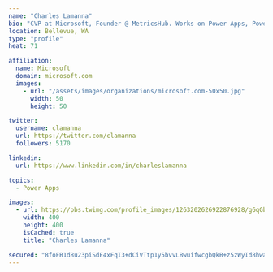 ```yaml
---
name: "Charles Lamanna"
bio: "CVP at Microsoft, Founder @ MetricsHub. Works on Power Apps, Power Automate, Power Virtual Agent, Common Data Service and Dynamics 365."
location: Bellevue, WA
type: "profile"
heat: 71

affiliation:
  name: Microsoft
  domain: microsoft.com
  images:
    - url: "/assets/images/organizations/microsoft.com-50x50.jpg"
      width: 50
      height: 50

twitter:
  username: clamanna
  url: https://twitter.com/clamanna
  followers: 5170

linkedin:
  url: https://www.linkedin.com/in/charleslamanna

topics:
  - Power Apps

images:
  - url: https://pbs.twimg.com/profile_images/1263202626922876928/g6qGbHZ-_400x400.jpg
    width: 400
    height: 400
    isCached: true
    title: "Charles Lamanna"

secured: "8foFB1d8u23piSdE4xFqI3+dCiVTtp1y5bvvLBwuifwcgbQkB+z5zWyId8hwalSRV1SliTQSakJ/mJ46ZUJU7OZvfsKjp3/va5h4kfe5LWXtZgtsBKMRH0wTHhPhSDHmSPbvgJkaUiAnswq8NRI7J7vYom+vtZm6FsuUPYv1k+0kDkwM5t9Ulcxqd8tKK+39GQyIJnmhADoNtxJ59j+rZJ+flRa0TJamOWVmKkVCgMXVvLyVhhbH5FXF+kYfwwuZtjqO1qZJjPymrtpS/9zeXmnOidcGGaQr8TN3AvFRxcd/fwGpqQ6WerYFVS82x9hrS8hJFnoVleQKQGzfrgujttXD1Fc5XSj2p6PUm17OrA1xBfLbOcLARBX4wfmzGSlkLBl8nHEYCZHS+kLcIGIMNZ2dEZNARTCuGwg7atx7t5g=;HfD3aZz00//VBCV/X733Tg=="
---
```


